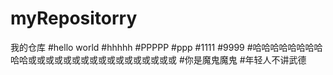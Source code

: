 # myRepositorry
我的仓库
#hello world
#hhhhh
#PPPPP
#ppp
#1111
#9999
#哈哈哈哈哈哈哈哈哈哈或或或或或或或或或或或或或或或或或
#你是魔鬼魔鬼
#年轻人不讲武德

